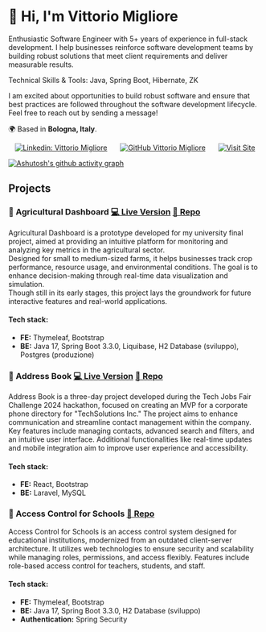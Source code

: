 # 👋 Hi, I'm Vittorio Migliore

Enthusiastic Software Engineer with 5+ years of experience in full-stack development.
I help businesses reinforce software development teams by building robust solutions that meet client requirements and deliver measurable results.

Technical Skills & Tools: Java, Spring Boot, Hibernate, ZK

I am excited about opportunities to build robust software and ensure that best practices are followed throughout the software development lifecycle. 
Feel free to reach out by sending a message!

🌍 Based in **Bologna, Italy**.  

<div style="display: flex; justify-content: space-around; align-items: center;">

  <a href="https://www.linkedin.com/in/vittoriomigliore/">
    <img src="https://img.shields.io/badge/-Vittorio%20Migliore-blue?style=flat-square&logo=Linkedin&logoColor=white" alt="Linkedin: Vittorio Migliore"/>
  </a>

  <a href="https://github.com/vittoriomigliore">
    <img src="https://img.shields.io/github/followers/vittoriomigliore?label=follow&style=social" alt="GitHub Vittorio Migliore"/>
  </a>

  <a href="https://vittoriomigliore.github.io">
    <img src="https://img.shields.io/badge/visit-vittoriomigliore.github.io-blue?style=flat-square" alt="Visit Site"/>
  </a>
</div>

[![Ashutosh's github activity graph](https://github-readme-activity-graph.vercel.app/graph?username=vittoriomigliore&theme=green)](https://github.com/ashutosh00710/github-readme-activity-graph)
## Projects
### 🌱 Agricultural Dashboard [💻 Live Version](https://agricultural-dashboard-agoi.onrender.com) [📄 Repo](https://github.com/vittoriomigliore/agricultural-dashboard)
Agricultural Dashboard is a prototype developed for my university final project, aimed at providing an intuitive platform for monitoring and analyzing key metrics in the agricultural sector.  
Designed for small to medium-sized farms, it helps businesses track crop performance, resource usage, and environmental conditions. The goal is to enhance decision-making through real-time data visualization and simulation.  
Though still in its early stages, this project lays the groundwork for future interactive features and real-world applications.
#### Tech stack:
- **FE:** Thymeleaf, Bootstrap
- **BE:** Java 17, Spring Boot 3.3.0, Liquibase, H2 Database (sviluppo), Postgres (produzione) 
### 📒 Address Book [💻 Live Version](https://tech-jobs-fair-challenge-tea-git-e4c957-omars-projects-7352dc01.vercel.app/) [📄 Repo](https://github.com/tomorrowdevs-projects/tech-jobs-fair-challenge-team5)
Address Book is a three-day project developed during the Tech Jobs Fair Challenge 2024 hackathon, focused on creating an MVP for a corporate phone directory for "TechSolutions Inc." The project aims to enhance communication and streamline contact management within the company. Key features include managing contacts, advanced search and filters, and an intuitive user interface. Additional functionalities like real-time updates and mobile integration aim to improve user experience and accessibility.  
#### Tech stack:
- **FE:** React, Bootstrap
- **BE:** Laravel, MySQL
### 🪪 Access Control for Schools [📄 Repo](https://github.com/vittoriomigliore/access-control)
Access Control for Schools is an access control system designed for educational institutions, modernized from an outdated client-server architecture. It utilizes web technologies to ensure security and scalability while managing roles, permissions, and access flexibly. Features include role-based access control for teachers, students, and staff.
#### Tech stack:
- **FE:** Thymeleaf, Bootstrap
- **BE:** Java 17, Spring Boot 3.3.0, H2 Database (sviluppo)
- **Authentication:** Spring Security
